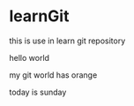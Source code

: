 # learnGit
this is use in learn git repository

hello world

my git world has orange

today is sunday